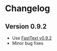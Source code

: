 # Changelog

## Version 0.9.2

* Use [FastText v0.9.2](https://github.com/facebookresearch/fastText/releases/tag/v0.9.2)
* Minor bug fixes
 